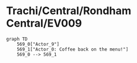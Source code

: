 # Trachi/Central/Rondham Central/EV009


```mermaid
graph TD
    569_0["Actor_9"]
    569_1["Actor_0: Coffee back on the menu!"]
    569_0 --> 569_1
```